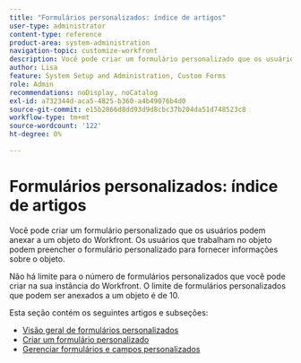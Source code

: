 ```yaml
---
title: "Formulários personalizados: índice de artigos"
user-type: administrator
content-type: reference
product-area: system-administration
navigation-topic: customize-workfront
description: Você pode criar um formulário personalizado que os usuários podem anexar a um objeto do Workfront. Os usuários que trabalham no objeto podem preencher o formulário personalizado para fornecer informações sobre o objeto.
author: Lisa
feature: System Setup and Administration, Custom Forms
role: Admin
recommendations: noDisplay, noCatalog
exl-id: a732344d-aca5-4825-b360-a4b49076b4d0
source-git-commit: e15b2866d8dd93d9d8cbc37b204da51d748523c8
workflow-type: tm+mt
source-wordcount: '122'
ht-degree: 0%

---
```


# Formulários personalizados: índice de artigos

<!-- Audited: 1/2024 -->

Você pode criar um formulário personalizado que os usuários podem anexar a um objeto do Workfront. Os usuários que trabalham no objeto podem preencher o formulário personalizado para fornecer informações sobre o objeto.

Não há limite para o número de formulários personalizados que você pode criar na sua instância do Workfront. O limite de formulários personalizados que podem ser anexados a um objeto é de 10.

Esta seção contém os seguintes artigos e subseções:

* [Visão geral de formulários personalizados](../../../administration-and-setup/customize-workfront/create-manage-custom-forms/custom-forms-overview.md)
* [Criar um formulário personalizado](/help/quicksilver/administration-and-setup/customize-workfront/create-manage-custom-forms/form-designer/design-a-form/design-a-form-toc.md)
* [Gerenciar formulários e campos personalizados](/help/quicksilver/administration-and-setup/customize-workfront/create-manage-custom-forms/manage-custom-forms-toc.md)
